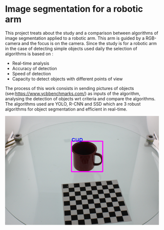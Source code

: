 # Image segmentation for a robotic arm
This project treats about the study and a comparison between algorithms of image segmentation applied to a robotic arm. This arm is guided by a RGB-camera
and the focus is on the camera. Since the study is for a robotic arm in the case of detecting simple objects used daily the selection of algorithms is based on :
- Real-time analysis
- Accuracy of detection
- Speed of detection
- Capacity to detect objects with different points of view
  
The process of this work consists in sending pictures of objects (see:https://www.ycbbenchmarks.com/) as inputs of the algorithm, analysing the detection of objects wrt criteria and compare the algorithms. The algorithms used are YOLO, R-CNN and SSD which are 3 robust algorithms for object segmentation and efficient in real-time.

![Object detection with YOLO](Mug_YOLO_3.png)

